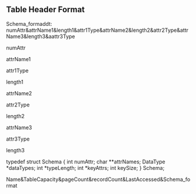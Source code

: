 ## Table Header Format

Schema_formaddt: numAttr&attrName1&length1&attr1Type&attrName2&length2&attr2Type&attrName3&length3&aattr3Type


numAttr

attrName1

attr1Type

length1

attrName2

attr2Type

length2

attrName3

attr3Type

length3



typedef struct Schema
{
  int numAttr;
  char **attrNames;
  DataType *dataTypes;
  int *typeLength;
  int *keyAttrs;
  int keySize;
} Schema;

Name&TableCapacity&pageCount&recordCount&LastAccessed&Schema_format
